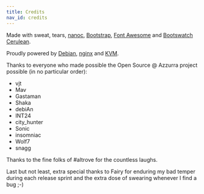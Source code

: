 ```yaml
---
title: Credits
nav_id: credits
---
```


Made with sweat, tears, [nanoc][], [Bootstrap][], [Font Awesome][fontawesome]
and [Bootswatch Cerulean][bootswatch].

Proudly powered by [Debian][], [nginx][] and [KVM][].

Thanks to everyone who made possible the Open Source @ Azzurra project possible
(in no particular order):

* vjt
* Mav
* Gastaman
* Shaka
* debiAn
* INT24
* city_hunter
* Sonic
* insomniac
* Wolf7
* snagg

Thanks to the fine folks of #altrove for the countless laughs.

Last but not least, extra special thanks to Fairy for enduring my bad temper
during each release sprint and the extra dose of swearing whenever I find a bug ;-)


[nanoc]: http://nanoc.stoneship.org/
[Bootstrap]: http://getbootstrap.com/
[fontawesome]: http://fortawesome.github.com/Font-Awesome/
[bootswatch]: http://bootswatch.com/
[Debian]: http://www.debian.org/
[nginx]: http://nginx.com/
[KVM]: http://www.linux-kvm.org/
